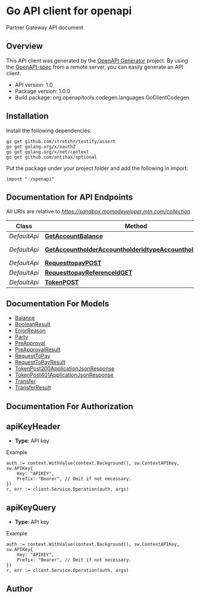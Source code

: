 # Go API client for openapi

Partner Gateway API document

## Overview

This API client was generated by the [OpenAPI Generator](https://openapi-generator.tech) project. By using the [OpenAPI-spec](https://www.openapis.org/) from a remote server, you can easily generate an API client.

- API version: 1.0
- Package version: 1.0.0
- Build package: org.openapitools.codegen.languages.GoClientCodegen

## Installation

Install the following dependencies:

```shell
go get github.com/stretchr/testify/assert
go get golang.org/x/oauth2
go get golang.org/x/net/context
go get github.com/antihax/optional
```

Put the package under your project folder and add the following in import:

```golang
import "./openapi"
```

## Documentation for API Endpoints

All URIs are relative to *https://sandbox.momodeveloper.mtn.com/collection*

| Class        | Method                                                                                                                                         | HTTP request                                                               | Description                                                              |
| ------------ | ---------------------------------------------------------------------------------------------------------------------------------------------- | -------------------------------------------------------------------------- | ------------------------------------------------------------------------ |
| _DefaultApi_ | [**GetAccountBalance**](docs/DefaultApi.md#getv10accountbalance)                                                                               | **Get** /v1_0/account/balance                                              | /v1_0/account/balance - GET                                              |
| _DefaultApi_ | [**GetAccountholderAccountholderidtypeAccountholderidActive**](docs/DefaultApi.md#getv10accountholderaccountholderidtypeaccountholderidactive) | **Get** /v1_0/accountholder/{accountHolderIdType}/{accountHolderId}/active | /v1_0/accountholder/{accountHolderIdType}/{accountHolderId}/active - GET |
| _DefaultApi_ | [**RequesttopayPOST**](docs/DefaultApi.md#requesttopaypost)                                                                                    | **Post** /v1_0/requesttopay                                                | /requesttopay - POST                                                     |
| _DefaultApi_ | [**RequesttopayReferenceIdGET**](docs/DefaultApi.md#requesttopayreferenceidget)                                                                | **Get** /v1_0/requesttopay/{referenceId}                                   | /requesttopay/{referenceId} - GET                                        |
| _DefaultApi_ | [**TokenPOST**](docs/DefaultApi.md#tokenpost)                                                                                                  | **Post** /token/                                                           | /token - POST                                                            |

## Documentation For Models

- [Balance](docs/Balance.md)
- [BooleanResult](docs/BooleanResult.md)
- [ErrorReason](docs/ErrorReason.md)
- [Party](docs/Party.md)
- [PreApproval](docs/PreApproval.md)
- [PreApprovalResult](docs/PreApprovalResult.md)
- [RequestToPay](docs/RequestToPay.md)
- [RequestToPayResult](docs/RequestToPayResult.md)
- [TokenPost200ApplicationJsonResponse](docs/TokenPost200ApplicationJsonResponse.md)
- [TokenPost401ApplicationJsonResponse](docs/TokenPost401ApplicationJsonResponse.md)
- [Transfer](docs/Transfer.md)
- [TransferResult](docs/TransferResult.md)

## Documentation For Authorization

## apiKeyHeader

- **Type**: API key

Example

```golang
auth := context.WithValue(context.Background(), sw.ContextAPIKey, sw.APIKey{
    Key: "APIKEY",
    Prefix: "Bearer", // Omit if not necessary.
})
r, err := client.Service.Operation(auth, args)
```

## apiKeyQuery

- **Type**: API key

Example

```golang
auth := context.WithValue(context.Background(), sw.ContextAPIKey, sw.APIKey{
    Key: "APIKEY",
    Prefix: "Bearer", // Omit if not necessary.
})
r, err := client.Service.Operation(auth, args)
```

## Author

